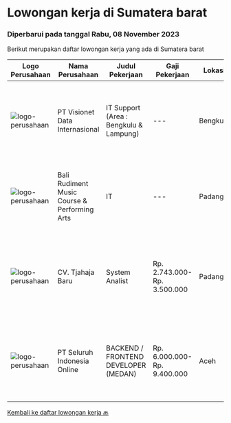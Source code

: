 
  # Lowongan kerja di Sumatera barat

  ### Diperbarui pada tanggal Rabu, 08 November 2023

  Berikut merupakan daftar lowongan kerja yang ada di Sumatera barat

  |Logo Perusahaan | Nama Perusahaan | Judul Pekerjaan | Gaji Pekerjaan | Lokasi | Deskripsi | Tanggal diunggah | Pranala |
  | -------------- | --------------- | --------------- | --------- | --------- | -------------- | ------- | ----------- |
  |![logo-perusahaan](https://image-service-cdn.seek.com.au/84d23b3586ee4efd70ea62878095fcc6b1639e33/ee4dce1061f3f616224767ad58cb2fc751b8d2dc)|PT Visionet Data Internasional|IT Support (Area : Bengkulu & Lampung)|---|Bengkulu|Tanggung Jawab Utama : Monitoring system dan jaringan Melakukan troubleshooting jaringan, hardware dan software Maintain penyelesaian tiket sesuai...|Selasa, 31 Oktober 2023|https://www.jobstreet.co.id/id/job/it-support-area-%3A-bengkulu-lampung-4514868?token=0~96b2e443-324e-4c6a-b9b8-923cbf8e48a3&sectionRank=1&jobId=jobstreet-id-job-4514868|
|![logo-perusahaan](https://i.ibb.co/sqvTCh9/112815900-stock-vector-no-image-available-icon-flat-vector.webp)|Bali Rudiment Music Course & Performing Arts|IT|---|Padang|- Minimal S1, tidak sedang kuliah atau sekolah- memahami bahasa pemrograman Android Java, flutter dan Dart-Memiliki skill UI dan UX design- memiliki...|Selasa, 31 Oktober 2023|https://www.jobstreet.co.id/id/job/it-1037308832?token=0~96b2e443-324e-4c6a-b9b8-923cbf8e48a3&sectionRank=2&jobId=jobstreet-id-job-1037308832|
|![logo-perusahaan](https://image-service-cdn.seek.com.au/d378f7b9b4a3f40641ddfd3cf1aa80b2852486d7/ee4dce1061f3f616224767ad58cb2fc751b8d2dc)|CV. Tjahaja Baru|System Analist|Rp. 2.743.000-Rp. 3.500.000|Padang|•Usia maksimal 35 tahun•Minimal memiliki Gelar Sarjana di Bidang Informasi•Lebih diutamakan yang memiliki pengalaman di bidangnya•Memahami dan mampu...|Kamis, 19 Oktober 2023|https://www.jobstreet.co.id/id/job/system-analist-4503818?token=0~96b2e443-324e-4c6a-b9b8-923cbf8e48a3&sectionRank=3&jobId=jobstreet-id-job-4503818|
|![logo-perusahaan](https://image-service-cdn.seek.com.au/c768f0670f8f8212da7de609b6af9d0b2e5134cc/ee4dce1061f3f616224767ad58cb2fc751b8d2dc)|PT Seluruh Indonesia Online|BACKEND / FRONTEND DEVELOPER (MEDAN)|Rp. 6.000.000-Rp. 9.400.000|Aceh|Back End Developer Requirements:-Candidate must possess at least Diploma, Bachelor Degree in computer science / Information Technology, Engineering...|Sabtu, 14 Oktober 2023|https://www.jobstreet.co.id/id/job/backend-frontend-developer-medan-4499121?token=0~96b2e443-324e-4c6a-b9b8-923cbf8e48a3&sectionRank=4&jobId=jobstreet-id-job-4499121|


  [Kembali ke daftar lowongan kerja 🔙](../README.md#daftar-lowongan-kerja)
  